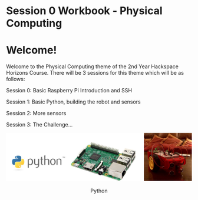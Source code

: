 # Session 0 Workbook - Physical Computing

# Welcome!

Welcome to the Physical Computing theme of the 2nd Year Hackspace Horizons Course. There will be 3 sessions for this theme which will be as follows:

Session 0: Basic Raspberry Pi Introduction and SSH

Session 1: Basic Python, building the robot and sensors

Session 2: More sensors

Session 3: The Challenge...

<p align="center">
    <img src="images/intro_header.PNG" alt="Python">
    <figcaption align="center">Python</figcaption>
</p>
